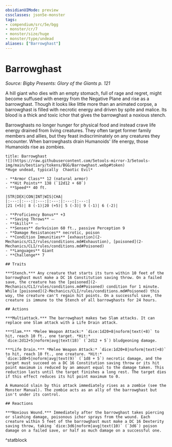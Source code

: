 ```yaml
---
obsidianUIMode: preview
cssclasses: json5e-monster
tags:
- compendium/src/5e/bgg
- monster/cr/7
- monster/size/huge
- monster/type/undead
aliases: ["Barrowghast"]
---
```

# Barrowghast
*Source: Bigby Presents: Glory of the Giants p. 121*  

A hill giant who dies with an empty stomach, full of rage and regret, might become suffused with energy from the Negative Plane and rise as a barrowghast. Though it looks like little more than an animated corpse, a barrowghast is filled with necrotic energy and driven by spite and malice. Its blood is a thick and toxic ichor that gives the barrowghast a noxious stench.

Barrowghasts no longer hunger for physical food and instead crave life energy drained from living creatures. They often target former family members and allies, but they feast indiscriminately on any creatures they encounter. When barrowghasts drain Humanoids' life energy, those Humanoids rise as zombies.

```ad-statblock
title: Barrowghast
![](https://raw.githubusercontent.com/5etools-mirror-3/5etools-img/main/bestiary/tokens/BGG/Barrowghast.webp#token)
*Huge undead, typically  Chaotic Evil*

- **Armor Class** 12 (natural armor)
- **Hit Points** 138 (`12d12 + 60`)
- **Speed** 40 ft.

|STR|DEX|CON|INT|WIS|CHA|
|:---:|:---:|:---:|:---:|:---:|:---:|
|21 (+5)| 8 (-1)|20 (+5)| 5 (-3)| 9 (-1)| 6 (-2)|

- **Proficiency Bonus** +3
- **Saving Throws** ⏤
- **Skills** ⏤
- **Senses** darkvision 60 ft., passive Perception 9
- **Damage Resistances** necrotic, poison
- **Condition Immunities** [exhaustion](2-Mechanics/CLI/rules/conditions.md#Exhaustion), [poisoned](2-Mechanics/CLI/rules/conditions.md#Poisoned)
- **Languages** Giant
- **Challenge** 7

## Traits

***Stench.*** Any creature that starts its turn within 10 feet of the barrowghast must make a DC 16 Constitution saving throw. On a failed save, the creature has the [poisoned](2-Mechanics/CLI/rules/conditions.md#Poisoned) condition for 1 minute. While [poisoned](2-Mechanics/CLI/rules/conditions.md#Poisoned) this way, the creature can't regain hit points. On a successful save, the creature is immune to the Stench of all barrowghasts for 24 hours.

## Actions

***Multiattack.*** The barrowghast makes two Slam attacks. It can replace one Slam attack with a Life Drain attack.

***Slam.*** *Melee Weapon Attack:* `dice:1d20+8|noform|text(+8)` to hit, reach 10 ft., one target. *Hit:* `dice:2d12+5|noform|avg|text(18)` (`2d12 + 5`) bludgeoning damage.

***Life Drain.*** *Melee Weapon Attack:* `dice:1d20+8|noform|text(+8)` to hit, reach 10 ft., one creature. *Hit:* `dice:1d8+5|noform|avg|text(9)` (`1d8 + 5`) necrotic damage, and the target must succeed on a DC 16 Constitution saving throw or its hit point maximum is reduced by an amount equal to the damage taken. This reduction lasts until the target finishes a long rest. The target dies if this effect reduces its hit point maximum to 0.

A Humanoid slain by this attack immediately rises as a zombie (see the Monster Manual). The zombie acts as an ally of the barrowghast but isn't under its control.

## Reactions

***Noxious Wound.*** Immediately after the barrowghast takes piercing or slashing damage, poisonous ichor sprays from the wound. Each creature within 5 feet of the barrowghast must make a DC 16 Dexterity saving throw, taking `dice:3d6|noform|avg|text(10)` (`3d6`) poison damage on a failed save, or half as much damage on a successful one.
```
^statblock